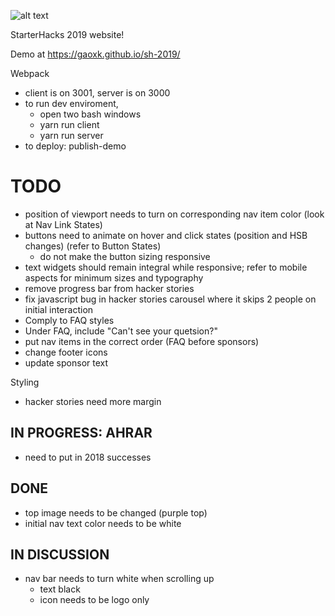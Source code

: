 ![alt text](https://github.com/gaoxk/sh-2019/raw/master/src/client/assets/logo.png "Logo")

StarterHacks 2019 website!

Demo at https://gaoxk.github.io/sh-2019/

Webpack
- client is on 3001, server is on 3000
- to run dev enviroment,
  - open two bash windows
  - yarn run client
  - yarn run server
- to deploy: publish-demo


# TODO
- position of viewport needs to turn on corresponding nav item color (look at Nav Link States)
- buttons need to animate on hover and click states (position and HSB changes) (refer to Button States)
	- do not make the button sizing responsive
- text widgets should remain integral while responsive; refer to mobile aspects for minimum sizes and typography
- remove progress bar from hacker stories
- fix javascript bug in hacker stories carousel where it skips 2 people on initial interaction
- Comply to FAQ styles
- Under FAQ, include "Can't see your quetsion?"
- put nav items in the correct order (FAQ before sponsors)
- change footer icons
- update sponsor text

Styling
- hacker stories need more margin

## IN PROGRESS: AHRAR
- need to put in 2018 successes

## DONE
- top image needs to be changed (purple top)
- initial nav text color needs to be white

## IN DISCUSSION
- nav bar needs to turn white when scrolling up
	- text black
	- icon needs to be logo only

